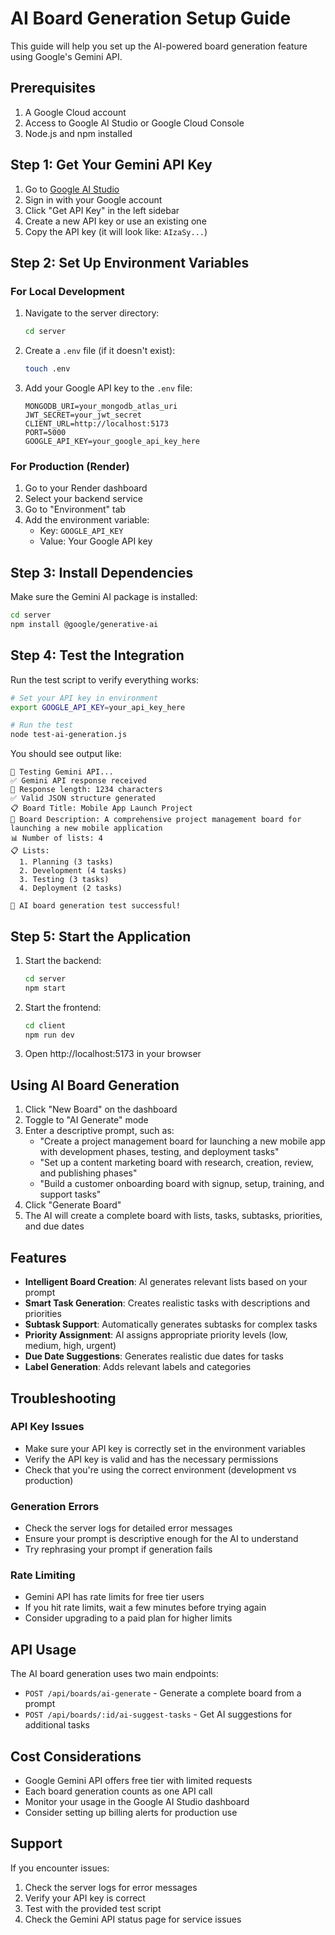 # AI Board Generation Setup Guide

This guide will help you set up the AI-powered board generation feature using Google's Gemini API.

## Prerequisites

1. A Google Cloud account
2. Access to Google AI Studio or Google Cloud Console
3. Node.js and npm installed

## Step 1: Get Your Gemini API Key

1. Go to [Google AI Studio](https://aistudio.google.com/)
2. Sign in with your Google account
3. Click "Get API Key" in the left sidebar
4. Create a new API key or use an existing one
5. Copy the API key (it will look like: `AIzaSy...`)

## Step 2: Set Up Environment Variables

### For Local Development

1. Navigate to the server directory:
   ```bash
   cd server
   ```

2. Create a `.env` file (if it doesn't exist):
   ```bash
   touch .env
   ```

3. Add your Google API key to the `.env` file:
   ```env
   MONGODB_URI=your_mongodb_atlas_uri
   JWT_SECRET=your_jwt_secret
   CLIENT_URL=http://localhost:5173
   PORT=5000
   GOOGLE_API_KEY=your_google_api_key_here
   ```

### For Production (Render)

1. Go to your Render dashboard
2. Select your backend service
3. Go to "Environment" tab
4. Add the environment variable:
   - Key: `GOOGLE_API_KEY`
   - Value: Your Google API key

## Step 3: Install Dependencies

Make sure the Gemini AI package is installed:

```bash
cd server
npm install @google/generative-ai
```

## Step 4: Test the Integration

Run the test script to verify everything works:

```bash
# Set your API key in environment
export GOOGLE_API_KEY=your_api_key_here

# Run the test
node test-ai-generation.js
```

You should see output like:
```
🤖 Testing Gemini API...
✅ Gemini API response received
📝 Response length: 1234 characters
✅ Valid JSON structure generated
📋 Board Title: Mobile App Launch Project
📝 Board Description: A comprehensive project management board for launching a new mobile application
📊 Number of lists: 4
📋 Lists:
  1. Planning (3 tasks)
  2. Development (4 tasks)
  3. Testing (3 tasks)
  4. Deployment (2 tasks)

🎉 AI board generation test successful!
```

## Step 5: Start the Application

1. Start the backend:
   ```bash
   cd server
   npm start
   ```

2. Start the frontend:
   ```bash
   cd client
   npm run dev
   ```

3. Open http://localhost:5173 in your browser

## Using AI Board Generation

1. Click "New Board" on the dashboard
2. Toggle to "AI Generate" mode
3. Enter a descriptive prompt, such as:
   - "Create a project management board for launching a new mobile app with development phases, testing, and deployment tasks"
   - "Set up a content marketing board with research, creation, review, and publishing phases"
   - "Build a customer onboarding board with signup, setup, training, and support tasks"
4. Click "Generate Board"
5. The AI will create a complete board with lists, tasks, subtasks, priorities, and due dates

## Features

- **Intelligent Board Creation**: AI generates relevant lists based on your prompt
- **Smart Task Generation**: Creates realistic tasks with descriptions and priorities
- **Subtask Support**: Automatically generates subtasks for complex tasks
- **Priority Assignment**: AI assigns appropriate priority levels (low, medium, high, urgent)
- **Due Date Suggestions**: Generates realistic due dates for tasks
- **Label Generation**: Adds relevant labels and categories

## Troubleshooting

### API Key Issues
- Make sure your API key is correctly set in the environment variables
- Verify the API key is valid and has the necessary permissions
- Check that you're using the correct environment (development vs production)

### Generation Errors
- Check the server logs for detailed error messages
- Ensure your prompt is descriptive enough for the AI to understand
- Try rephrasing your prompt if generation fails

### Rate Limiting
- Gemini API has rate limits for free tier users
- If you hit rate limits, wait a few minutes before trying again
- Consider upgrading to a paid plan for higher limits

## API Usage

The AI board generation uses two main endpoints:

- `POST /api/boards/ai-generate` - Generate a complete board from a prompt
- `POST /api/boards/:id/ai-suggest-tasks` - Get AI suggestions for additional tasks

## Cost Considerations

- Google Gemini API offers free tier with limited requests
- Each board generation counts as one API call
- Monitor your usage in the Google AI Studio dashboard
- Consider setting up billing alerts for production use

## Support

If you encounter issues:
1. Check the server logs for error messages
2. Verify your API key is correct
3. Test with the provided test script
4. Check the Gemini API status page for service issues
